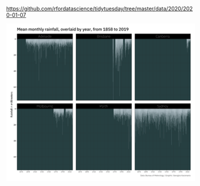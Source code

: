 https://github.com/rfordatascience/tidytuesday/tree/master/data/2020/2020-01-07

![](plots/aus-fires.png)